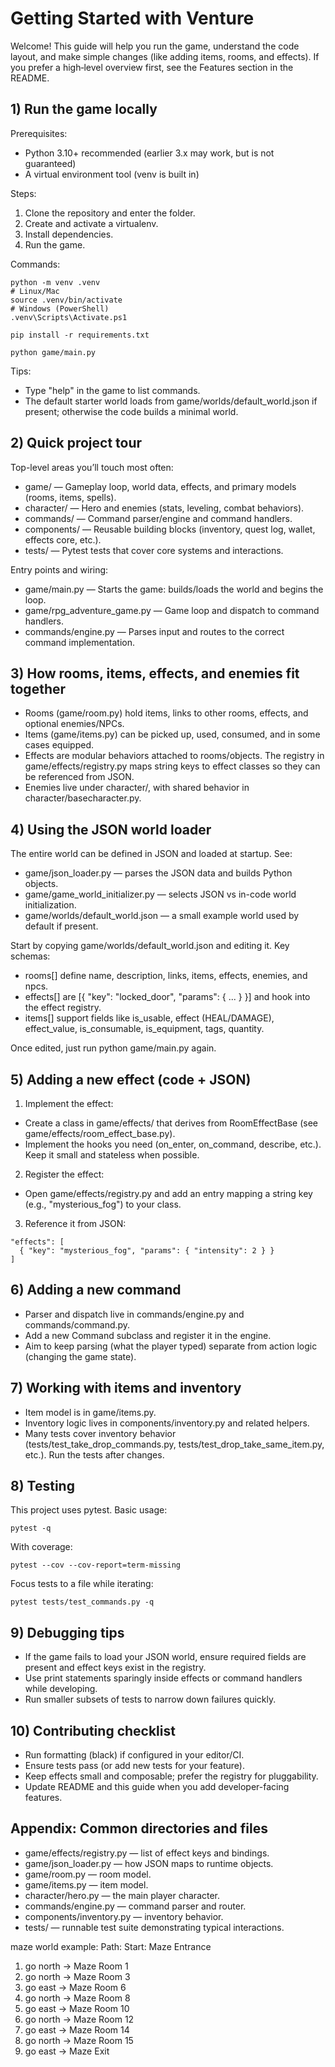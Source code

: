 # Getting Started with Venture

Welcome! This guide will help you run the game, understand the code layout, and make simple changes (like adding items, rooms, and effects). If you prefer a high‑level overview first, see the Features section in the README.


## 1) Run the game locally

Prerequisites:
- Python 3.10+ recommended (earlier 3.x may work, but is not guaranteed)
- A virtual environment tool (venv is built in)

Steps:
1. Clone the repository and enter the folder.
2. Create and activate a virtualenv.
3. Install dependencies.
4. Run the game.

Commands:
```
python -m venv .venv
# Linux/Mac
source .venv/bin/activate
# Windows (PowerShell)
.venv\Scripts\Activate.ps1

pip install -r requirements.txt

python game/main.py
```

Tips:
- Type "help" in the game to list commands.
- The default starter world loads from game/worlds/default_world.json if present; otherwise the code builds a minimal world.


## 2) Quick project tour

Top-level areas you’ll touch most often:
- game/ — Gameplay loop, world data, effects, and primary models (rooms, items, spells).
- character/ — Hero and enemies (stats, leveling, combat behaviors).
- commands/ — Command parser/engine and command handlers.
- components/ — Reusable building blocks (inventory, quest log, wallet, effects core, etc.).
- tests/ — Pytest tests that cover core systems and interactions.

Entry points and wiring:
- game/main.py — Starts the game: builds/loads the world and begins the loop.
- game/rpg_adventure_game.py — Game loop and dispatch to command handlers.
- commands/engine.py — Parses input and routes to the correct command implementation.


## 3) How rooms, items, effects, and enemies fit together

- Rooms (game/room.py) hold items, links to other rooms, effects, and optional enemies/NPCs.
- Items (game/items.py) can be picked up, used, consumed, and in some cases equipped.
- Effects are modular behaviors attached to rooms/objects. The registry in game/effects/registry.py maps string keys to effect classes so they can be referenced from JSON.
- Enemies live under character/, with shared behavior in character/basecharacter.py.


## 4) Using the JSON world loader

The entire world can be defined in JSON and loaded at startup. See:
- game/json_loader.py — parses the JSON data and builds Python objects.
- game/game_world_initializer.py — selects JSON vs in-code world initialization.
- game/worlds/default_world.json — a small example world used by default if present.

Start by copying game/worlds/default_world.json and editing it. Key schemas:
- rooms[] define name, description, links, items, effects, enemies, and npcs.
- effects[] are [{ "key": "locked_door", "params": { ... } }] and hook into the effect registry.
- items[] support fields like is_usable, effect (HEAL/DAMAGE), effect_value, is_consumable, is_equipment, tags, quantity.

Once edited, just run python game/main.py again.


## 5) Adding a new effect (code + JSON)

1) Implement the effect:
- Create a class in game/effects/ that derives from RoomEffectBase (see game/effects/room_effect_base.py).
- Implement the hooks you need (on_enter, on_command, describe, etc.). Keep it small and stateless when possible.

2) Register the effect:
- Open game/effects/registry.py and add an entry mapping a string key (e.g., "mysterious_fog") to your class.

3) Reference it from JSON:
```
"effects": [
  { "key": "mysterious_fog", "params": { "intensity": 2 } }
]
```


## 6) Adding a new command

- Parser and dispatch live in commands/engine.py and commands/command.py.
- Add a new Command subclass and register it in the engine.
- Aim to keep parsing (what the player typed) separate from action logic (changing the game state).


## 7) Working with items and inventory

- Item model is in game/items.py.
- Inventory logic lives in components/inventory.py and related helpers.
- Many tests cover inventory behavior (tests/test_take_drop_commands.py, tests/test_drop_take_same_item.py, etc.). Run the tests after changes.


## 8) Testing

This project uses pytest. Basic usage:
```
pytest -q
```
With coverage:
```
pytest --cov --cov-report=term-missing
```
Focus tests to a file while iterating:
```
pytest tests/test_commands.py -q
```


## 9) Debugging tips

- If the game fails to load your JSON world, ensure required fields are present and effect keys exist in the registry.
- Use print statements sparingly inside effects or command handlers while developing.
- Run smaller subsets of tests to narrow down failures quickly.


## 10) Contributing checklist

- Run formatting (black) if configured in your editor/CI.
- Ensure tests pass (or add new tests for your feature).
- Keep effects small and composable; prefer the registry for pluggability.
- Update README and this guide when you add developer-facing features.


## Appendix: Common directories and files

- game/effects/registry.py — list of effect keys and bindings.
- game/json_loader.py — how JSON maps to runtime objects.
- game/room.py — room model.
- game/items.py — item model.
- character/hero.py — the main player character.
- commands/engine.py — command parser and router.
- components/inventory.py — inventory behavior.
- tests/ — runnable test suite demonstrating typical interactions.

maze world example:
Path:
  Start: Maze Entrance
  1. go north -> Maze Room 1
  2. go north -> Maze Room 3
  3. go east -> Maze Room 6
  4. go north -> Maze Room 8
  5. go east -> Maze Room 10
  6. go north -> Maze Room 12
  7. go east -> Maze Room 14
  8. go north -> Maze Room 15
  9. go east -> Maze Exit